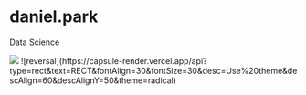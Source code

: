 # daniel.park
Data Science

<img src="https://capsule-render.vercel.app/api?type=transparent&color=auto&height=300&section=header&text=capsule%20render&fontSize=90" />
![reversal](https://capsule-render.vercel.app/api?type=rect&text=RECT&fontAlign=30&fontSize=30&desc=Use%20theme&descAlign=60&descAlignY=50&theme=radical)
